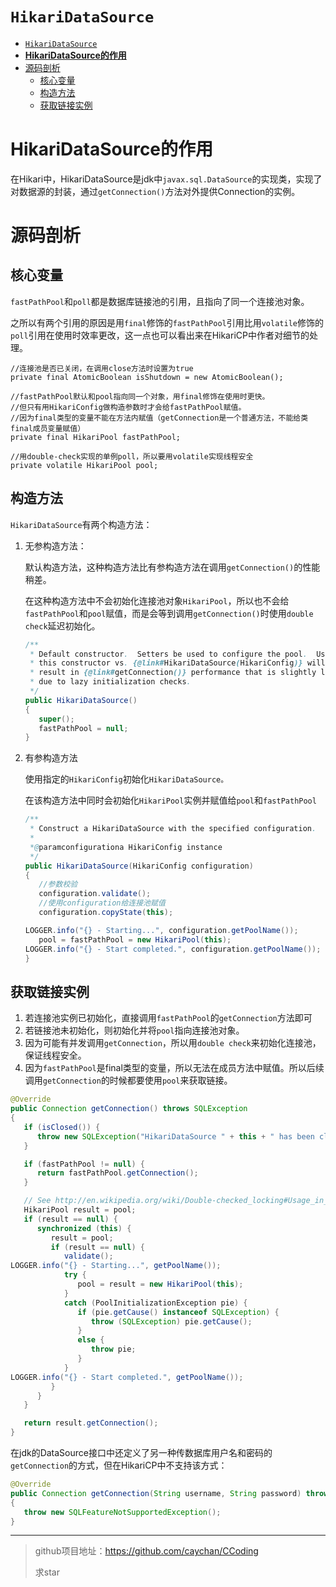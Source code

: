 # `HikariDataSource`

- [`HikariDataSource`](#hikaridatasource)
- [**HikariDataSource的作用**](#hikaridatasource的作用)
- [源码剖析](#源码剖析)
  - [核心变量](#核心变量)
  - [构造方法](#构造方法)
  - [获取链接实例](#获取链接实例)

# **HikariDataSource的作用**

在Hikari中，HikariDataSource是jdk中`javax.sql.DataSource`的实现类，实现了对数据源的封装，通过`getConnection()`方法对外提供Connection的实例。

# 源码剖析

## 核心变量

`fastPathPool`和`poll`都是数据库链接池的引用，且指向了同一个连接池对象。

之所以有两个引用的原因是用`final`修饰的`fastPathPool`引用比用`volatile`修饰的`poll`引用在使用时效率更改，这一点也可以看出来在HikariCP中作者对细节的处理。

```
//连接池是否已关闭，在调用close方法时设置为true
private final AtomicBoolean isShutdown = new AtomicBoolean();

//fastPathPool默认和pool指向同一个对象，用final修饰在使用时更快。
//但只有用HikariConfig做构造参数时才会给fastPathPool赋值。
//因为final类型的变量不能在方法内赋值（getConnection是一个普通方法，不能给类final成员变量赋值）
private final HikariPool fastPathPool;

//用double-check实现的单例poll，所以要用volatile实现线程安全
private volatile HikariPool pool;
```

## 构造方法

`HikariDataSource`有两个构造方法：

1. 无参构造方法：
    
    默认构造方法，这种构造方法比有参构造方法在调用`getConnection()`的性能稍差。
    
    在这种构造方法中不会初始化连接池对象`HikariPool`，所以也不会给`fastPathPool`和`pool`赋值，而是会等到调用`getConnection()`时使用`double check`延迟初始化。
    
    ```java
    /**
     * Default constructor.  Setters be used to configure the pool.  Using
     * this constructor vs. {@link#HikariDataSource(HikariConfig)} will
     * result in {@link#getConnection()} performance that is slightly lower
     * due to lazy initialization checks.
     */
    public HikariDataSource()
    {
       super();
       fastPathPool = null;
    }
    ```
    
2. 有参构造方法
    
    使用指定的`HikariConfig`初始化`HikariDataSource。`
    
    在该构造方法中同时会初始化`HikariPool`实例并赋值给`pool`和`fastPathPool`
    
    ```java
    /**
     * Construct a HikariDataSource with the specified configuration.
     *
     *@paramconfigurationa HikariConfig instance
     */
    public HikariDataSource(HikariConfig configuration)
    {
       //参数校验
       configuration.validate();
       //使用configuration给连接池赋值
       configuration.copyState(this);
    
    LOGGER.info("{} - Starting...", configuration.getPoolName());
       pool = fastPathPool = new HikariPool(this);
    LOGGER.info("{} - Start completed.", configuration.getPoolName());
    }
    ```
    

## 获取链接实例

1. 若连接池实例已初始化，直接调用`fastPathPool`的`getConnection`方法即可
2. 若链接池未初始化，则初始化并将`pool`指向连接池对象。
3. 因为可能有并发调用`getConnection`，所以用`double check`来初始化连接池，保证线程安全。
4. 因为`fastPathPool`是final类型的变量，所以无法在成员方法中赋值。所以后续调用`getConnection`的时候都要使用`pool`来获取链接。

```java
@Override
public Connection getConnection() throws SQLException
{
   if (isClosed()) {
      throw new SQLException("HikariDataSource " + this + " has been closed.");
   }

   if (fastPathPool != null) {
      return fastPathPool.getConnection();
   }

   // See http://en.wikipedia.org/wiki/Double-checked_locking#Usage_in_Java
   HikariPool result = pool;
   if (result == null) {
      synchronized (this) {
         result = pool;
         if (result == null) {
            validate();
LOGGER.info("{} - Starting...", getPoolName());
            try {
               pool = result = new HikariPool(this);
            }
            catch (PoolInitializationException pie) {
               if (pie.getCause() instanceof SQLException) {
                  throw (SQLException) pie.getCause();
               }
               else {
                  throw pie;
               }
            }
LOGGER.info("{} - Start completed.", getPoolName());
         }
      }
   }

   return result.getConnection();
}
```

在jdk的DataSource接口中还定义了另一种传数据库用户名和密码的`getConnection`的方式，但在HikariCP中不支持该方式：

```java
@Override
public Connection getConnection(String username, String password) throws SQLException
{
   throw new SQLFeatureNotSupportedException();
}

```

---

> github项目地址：https://github.com/caychan/CCoding
> 
> 求star
